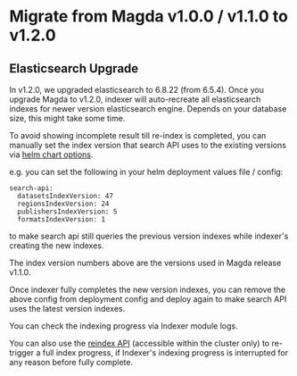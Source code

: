 # Migrate from Magda v1.0.0 / v1.1.0 to v1.2.0

## Elasticsearch Upgrade

In v1.2.0, we upgraded elasticsearch to 6.8.22 (from 6.5.4). Once you upgrade Magda to v1.2.0, indexer will auto-recreate all elasticsearch indexes for newer version elasticsearch engine. Depends on your database size, this might take some time.

To avoid showing incomplete result till re-index is completed, you can manually set the index version that search API uses to the existing versions via [helm chart options](https://github.com/magda-io/magda/blob/944ae887842b98c51698d567435003be2e9dbefd/deploy/helm/internal-charts/search-api/values.yaml#L29).

e.g. you can set the following in your helm deployment values file / config:

```
search-api:
  datasetsIndexVersion: 47
  regionsIndexVersion: 24
  publishersIndexVersion: 5
  formatsIndexVersion: 1
```

to make search api still queries the previous version indexes while indexer's creating the new indexes.

The index version numbers above are the versions used in Magda release v1.1.0.

Once indexer fully completes the new version indexes, you can remove the above config from deployment config and deploy again to make search API uses the latest version indexes.

You can check the indexing progress via Indexer module logs. 

You can also use the [reindex API](https://dev.magda.io/api/v0/apidocs/index.html#api-Indexer-PostHttpIndexerV0Reindex) (accessible within the cluster only) to re-trigger a full index progress, if Indexer's indexing progress is interrupted for any reason before fully complete.
